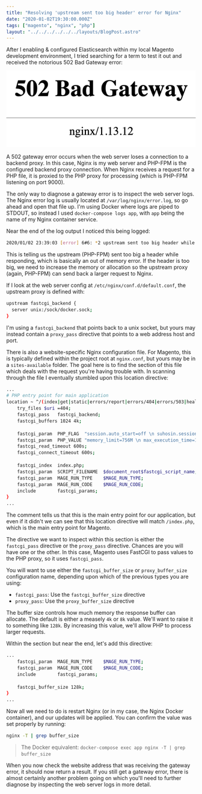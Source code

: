 ```yaml
---
title: "Resolving 'upstream sent too big header' error for Nginx"
date: "2020-01-02T19:30:00.000Z"
tags: ["magento", "nginx", "php"]
layout: "../../../../../../layouts/BlogPost.astro"
---
```


After I enabling & configured Elasticsearch within my local Magento development environment, I tried searching for a term to test it out and received the notorious 502 Bad Gateway error:

![502 Bad Gateway](502-bad-gateway.png)

A 502 gateway error occurs when the web server loses a connection to a backend proxy. In this case, Nginx is my web server and PHP-FPM is the configured backend proxy connection. When Nginx receives a request for a PHP file, it is proxied to the PHP proxy for processing (which is PHP-FPM listening on port 9000).

The only way to diagnose a gateway error is to inspect the web server logs. The Nginx error log is usually located at `/var/log/nginx/error.log`, so go ahead and open that file up. I'm using Docker where logs are piped to STDOUT, so instead I used `docker-compose logs app`, with `app` being the name of my Nginx container service.

Near the end of the log output I noticed this being logged:

```bash
2020/01/02 23:39:03 [error] 6#6: *2 upstream sent too big header while reading response header from upstream, client: 172.18.0.1, server: mydomain.test, request: "GET /catalogsearch/result/?q=test HTTP/1.1", upstream: "fastcgi://unix:/sock/docker.sock:", host: "mydomain.test"
```

This is telling us the upstream (PHP-FPM) sent too big a header while responding, which is basically an out of memory error. If the header is too big, we need to increase the memory or allocation so the upstream proxy (again, PHP-FPM) can send back a larger request to Nginx.

If I look at the web server config at `/etc/nginx/conf.d/default.conf`, the upstream proxy is defined with:

```bash
upstream fastcgi_backend {
  server unix:/sock/docker.sock;
}
```

I'm using a `fastcgi_backend` that points back to a unix socket, but yours may instead contain a `proxy_pass` directive that points to a web address host and port.

There is also a website-specific Nginx configuration file. For Magento, this is typically defined within the project root at `nginx.conf`, but yours may be in a `sites-available` folder. The goal here is to find the section of this file which deals with the request you're having trouble with. In scanning through the file I eventually stumbled upon this location directive:

```bash
...
# PHP entry point for main application
location ~ ^/(index|get|static|errors/report|errors/404|errors/503|health_check)\.php$ {
    try_files $uri =404;
    fastcgi_pass   fastcgi_backend;
    fastcgi_buffers 1024 4k;

    fastcgi_param  PHP_FLAG  "session.auto_start=off \n suhosin.session.cryptua=off";
    fastcgi_param  PHP_VALUE "memory_limit=756M \n max_execution_time=18000";
    fastcgi_read_timeout 600s;
    fastcgi_connect_timeout 600s;

    fastcgi_index  index.php;
    fastcgi_param  SCRIPT_FILENAME  $document_root$fastcgi_script_name;
    fastcgi_param  MAGE_RUN_TYPE    $MAGE_RUN_TYPE;
    fastcgi_param  MAGE_RUN_CODE    $MAGE_RUN_CODE;
    include        fastcgi_params;
}
...
```

The comment tells us that this is the main entry point for our application, but even if it didn't we can see that this location directive will match `/index.php`, which is the main entry point for Magento.

The directive we want to inspect within this section is either the `fastcgi_pass` directive or the `proxy_pass` directive. Chances are you will have one or the other. In this case, Magento uses FastCGI to pass values to the PHP proxy, so it uses `fastcgi_pass`.

You will want to use either the `fastcgi_buffer_size` or `proxy_buffer_size` configuration name, depending upon which of the previous types you are using:

- `fastcgi_pass`: Use the `fastcgi_buffer_size` directive
- `proxy_pass`: Use the `proxy_buffer_size` directive

The buffer size controls how much memory the response buffer can allocate. The default is either a measely `4k` or `8k` value. We'll want to raise it to something like `128k`. By increasing this value, we'll allow PHP to process larger requests.

Within the section but near the end, let's add this directive:

```bash
...
    fastcgi_param  MAGE_RUN_TYPE    $MAGE_RUN_TYPE;
    fastcgi_param  MAGE_RUN_CODE    $MAGE_RUN_CODE;
    include        fastcgi_params;

    fastcgi_buffer_size 128k;
}
...
```

Now all we need to do is restart Nginx (or in my case, the Nginx Docker container), and our updates will be applied. You can confirm the value was set properly by running:

```bash
nginx -T | grep buffer_size
```

> The Docker equivalent: `docker-compose exec app nginx -T | grep buffer_size`

When you now check the website address that was receiving the gateway error, it should now return a result. If you still get a gateway error, there is almost certainly another problem going on which you'll need to further diagnose by inspecting the web server logs in more detail.
